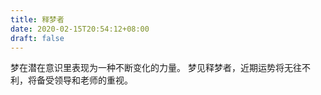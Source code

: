 ```yaml
---
title: 释梦者
date: 2020-02-15T20:54:12+08:00
draft: false
---
```


梦在潜在意识里表现为一种不断变化的力量。
梦见释梦者，近期运势将无往不利，将备受领导和老师的重视。
